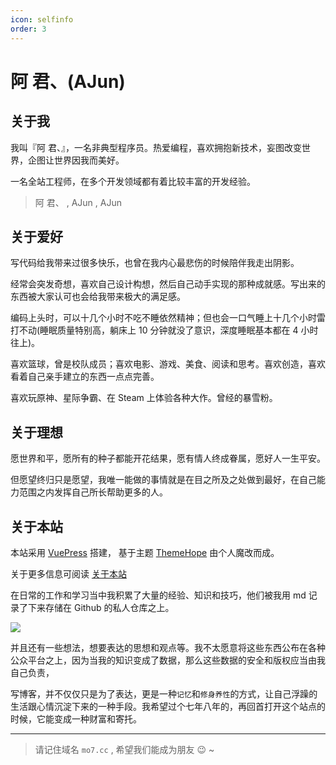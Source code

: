 ```yaml
---
icon: selfinfo
order: 3
---
```


# 阿 君、(AJun)

## 关于我

我叫『阿 君、』，一名非典型程序员。热爱编程，喜欢拥抱新技术，妄图改变世界，企图让世界因我而美好。

一名全站工程师，在多个开发领域都有着比较丰富的开发经验。

>阿 君、 , AJun , AJun

## 关于爱好

写代码给我带来过很多快乐，也曾在我内心最悲伤的时候陪伴我走出阴影。

经常会突发奇想，喜欢自己设计构想，然后自己动手实现的那种成就感。写出来的东西被大家认可也会给我带来极大的满足感。

编码上头时，可以十几个小时不吃不睡依然精神；但也会一口气睡上十几个小时雷打不动(睡眠质量特别高，躺床上 10 分钟就没了意识，深度睡眠基本都在 4 小时往上)。

喜欢篮球，曾是校队成员；喜欢电影、游戏、美食、阅读和思考。喜欢创造，喜欢看着自己亲手建立的东西一点点完善。

喜欢玩原神、星际争霸、在 Steam 上体验各种大作。曾经的暴雪粉。

## 关于理想

愿世界和平，愿所有的种子都能开花结果，愿有情人终成眷属，愿好人一生平安。

但愿望终归只是愿望，我唯一能做的事情就是在目之所及之处做到最好，在自己能力范围之内发挥自己所长帮助更多的人。

## 关于本站

本站采用
[VuePress](https://v2.vuepress.vuejs.org) 搭建，
基于主题 [ThemeHope](https://theme-hope.vuejs.press) 由个人魔改而成。

关于更多信息可阅读 [关于本站](./website.md)

在日常的工作和学习当中我积累了大量的经验、知识和技巧，他们被我用 md 记录了下来存储在 Github 的私人仓库之上。

![](./image/intro.png)

并且还有一些想法，想要表达的思想和观点等。我不太愿意将这些东西公布在各种公众平台之上，因为当我的知识变成了数据，那么这些数据的安全和版权应当由我自己负责，

写博客，并不仅仅只是为了表达，更是一种`记忆`和`修身养性`的方式，让自己浮躁的生活跟心情沉淀下来的一种手段。我希望过个七年八年的，再回首打开这个站点的时候，它能变成一种财富和寄托。

---

> 请记住域名 `mo7.cc` , 希望我们能成为朋友 :wink: ~
